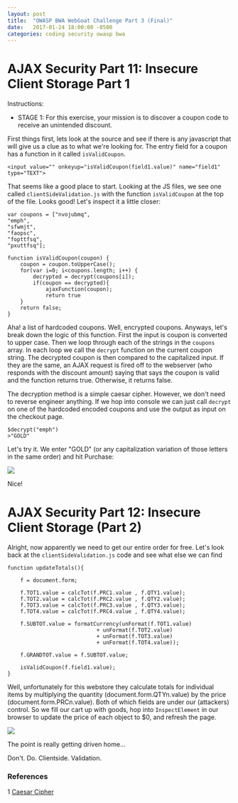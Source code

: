 ```yaml
---
layout: post
title:  "OWASP BWA WebGoat Challenge Part 3 (Final)"
date:   2017-01-24 18:00:00 -0500
categories: coding security owasp bwa
---
```

# AJAX Security Part 11: Insecure Client Storage Part 1
Instructions:

* STAGE 1: For this exercise, your mission is to discover a coupon code to receive an unintended discount.

First things first, lets look at the source and see if there is any javascript that will give us a clue as to what we're looking for. The entry field for a coupon has a function in it called ```isValidCoupon```. 

```
<input value="" onkeyup="isValidCoupon(field1.value)" name="field1" type="TEXT">
```

That seems like a good place to start. Looking at the JS files, we see one called ```clientSideValidation.js``` with the function ```isValidCoupon``` at the top of the file. Looks good! Let's inspect it a little closer:

```
var coupons = ["nvojubmq",
"emph",
"sfwmjt",
"faopsc",
"fopttfsq",
"pxuttfsq"];

function isValidCoupon(coupon) {
	coupon = coupon.toUpperCase();
	for(var i=0; i<coupons.length; i++) {
		decrypted = decrypt(coupons[i]);
		if(coupon == decrypted){
			ajaxFunction(coupon);
			return true
	}
	return false;	
}
```

Aha! a list of hardcoded coupons. Well, encrypted coupons.  Anyways, let's break down the logic of this function. First the input is coupon is converted to upper case. Then we loop through each of the strings in the ```coupons``` array. In each loop we call the ```decrypt``` function on the current coupon string. The decrypted coupon is then compared to the capitalized input. If they are the same, an AJAX request is fired off to the webserver (who responds with the discount amount) saying that says the coupon is valid and the function returns true. Otherwise, it returns false. 

The decryption method is a simple caesar cipher. However, we don't need to reverse engineer anything. If we hop into console we can just call ```decrypt``` on one of the hardcoded encoded coupons and use the output as input on the checkout page.

```
$decrypt("emph")
>"GOLD"
``` 

Let's try it. We enter "GOLD" (or any capitalization variation of those letters in the same order) and hit Purchase:

<img src="{{ site.baseurl }}/images/2017-01-24-webgoat_part_3_final/insecure-storage-1.jpg">

Nice!

# AJAX Security Part 12: Insecure Client Storage (Part 2)
Alright, now apparently we need to get our entire order for free. Let's look back at the ```clientSideValidation.js``` code and see what else we can find

```
function updateTotals(){

	f = document.form;
	
	f.TOT1.value = calcTot(f.PRC1.value , f.QTY1.value);
	f.TOT2.value = calcTot(f.PRC2.value , f.QTY2.value);
	f.TOT3.value = calcTot(f.PRC3.value , f.QTY3.value);
	f.TOT4.value = calcTot(f.PRC4.value , f.QTY4.value);	
	
	f.SUBTOT.value = formatCurrency(unFormat(f.TOT1.value) 
							+ unFormat(f.TOT2.value) 
							+ unFormat(f.TOT3.value) 
							+ unFormat(f.TOT4.value));
	
	f.GRANDTOT.value = f.SUBTOT.value;	
	
	isValidCoupon(f.field1.value);
}
```

Well, unfortunately for this webstore they calculate totals for individual items by multiplying the quantity (document.form.QTYn.value) by the price (document.form.PRCn.value). Both of which fields are under our (attackers) control. So we fill our cart up with goods, hop into ```InspectElement``` in our browser to update the price of each object to $0, and refresh the page.

<img src="{{ site.baseurl }}/images/2017-01-24-webgoat_part_3_final/insecure-storage-2.jpg">

The point is really getting driven home...

Don't. Do. Clientside. Validation.

### References

1 [Caesar Cipher][caesar]

[caesar]:https://learncryptography.com/classical-encryption/caesar-cipher